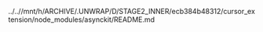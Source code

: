 ../..//mnt/h/ARCHIVE/.UNWRAP/D/STAGE2_INNER/ecb384b48312/cursor_extension/node_modules/asynckit/README.md